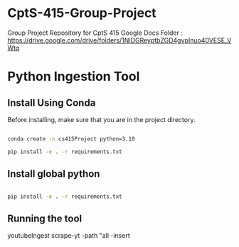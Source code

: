 # CptS-415-Group-Project
Group Project Repository for CptS 415
Google Docs Folder : https://drive.google.com/drive/folders/1NIDGReyptbZGD4gvpInuo40VESE_VWtq


# Python Ingestion Tool

## Install Using Conda

Before installing, make sure that you are in the project directory.

```bash

conda create -n cs415Project python=3.10

pip install -e . -r requirements.txt

```

## Install global python


```bash

pip install -e . -r requirements.txt

```

## Running the tool

youtubeIngest scrape-yt -path "all -insert